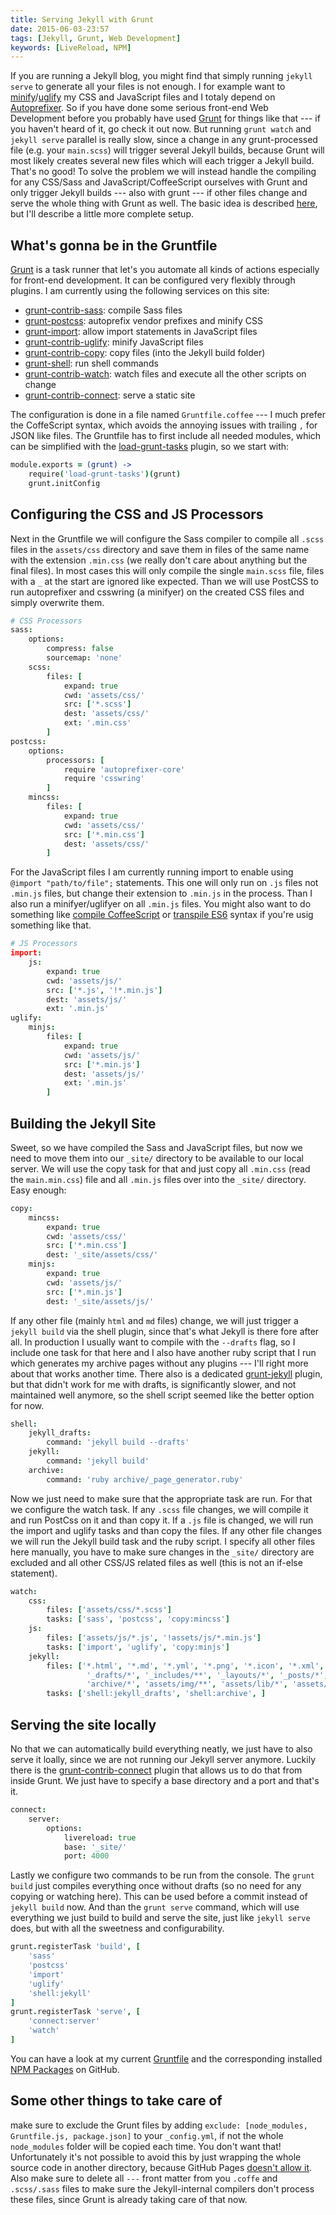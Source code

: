 ```yaml
---
title: Serving Jekyll with Grunt
date: 2015-06-03-23:57
tags: [Jekyll, Grunt, Web Development]
keywords: [LiveReload, NPM]
---
```


If you are running a Jekyll blog, you might find that simply running `jekyll serve` to generate all your files is not enough. I for example want to [minify](https://github.com/gruntjs/grunt-contrib-cssmin)/[uglify](https://github.com/gruntjs/grunt-contrib-uglify) my CSS and JavaScript files and I totaly depend on [Autoprefixer](https://github.com/postcss/autoprefixer). So if you have done some serious front-end Web Development before you probably have used [Grunt](http://gruntjs.com/) for things like that --- if you haven't heard of it, go check it out now. But running `grunt watch` and `jekyll serve` parallel is really slow, since a change in any grunt-processed file (e.g. your `main.scss`) will trigger several Jekyll builds, because Grunt will most likely creates several new files which will each trigger a Jekyll build. That's no good! To solve the problem we will instead handle the compiling for any CSS/Sass and JavaScript/CoffeeScript ourselves with Grunt and only trigger Jekyll builds --- also with grunt --- if other files change and serve the whole thing with Grunt as well. The basic idea is described [here](http://thanpol.as/jekyll/jekyll-and-livereload-flow/), but I'll describe a little more complete setup.

## What's gonna be in the Gruntfile

[Grunt](http://gruntjs.com/) is a task runner that let's you automate all kinds of actions especially for front-end development. It can be configured very flexibly through plugins. I am currently using the following services on this site:

- [grunt-contrib-sass](https://github.com/gruntjs/grunt-contrib-sass): compile Sass files
- [grunt-postcss](https://github.com/nDmitry/grunt-postcss): autoprefix vendor prefixes and minify CSS
- [grunt-import](https://github.com/marcinrosinski/grunt-import): allow import statements in JavaScript files
- [grunt-contrib-uglify](https://github.com/gruntjs/grunt-contrib-uglify): minify JavaScript files
- [grunt-contrib-copy](https://github.com/gruntjs/grunt-contrib-copy): copy files (into the Jekyll build folder)
- [grunt-shell](https://github.com/sindresorhus/grunt-shell): run shell commands
- [grunt-contrib-watch](https://github.com/gruntjs/grunt-contrib-watch): watch files and execute all the other scripts on change
- [grunt-contrib-connect](https://github.com/gruntjs/grunt-contrib-connect): serve a static site

The configuration is done in a file named `Gruntfile.coffee` --- I much prefer the CoffeScript syntax, which avoids the annoying issues with trailing `,` for JSON like files. The Gruntfile has to first include all needed modules, which can be simplified with the [load-grunt-tasks](https://github.com/sindresorhus/load-grunt-tasks) plugin, so we start with:

```coffee
module.exports = (grunt) ->
	require('load-grunt-tasks')(grunt)
	grunt.initConfig
```

## Configuring the CSS and JS Processors

Next in the Gruntfile we will configure the Sass compiler to compile all `.scss` files in the `assets/css` directory and save them in files of the same name with the extension `.min.css` (we really don't care about anything but the final files). In most cases this will only compile the single `main.scss` file, files with a `_` at the start are ignored like expected. Than we will use PostCSS to run autoprefixer and csswring (a minifyer) on the created CSS files and simply overwrite them.

```coffee
# CSS Processors
sass:
    options:
        compress: false
        sourcemap: 'none'
    scss:
        files: [
            expand: true
            cwd: 'assets/css/'
            src: ['*.scss']
            dest: 'assets/css/'
            ext: '.min.css'
        ]
postcss:
    options:
        processors: [
            require 'autoprefixer-core'
            require 'csswring'
        ]
    mincss:
        files: [
            expand: true
            cwd: 'assets/css/'
            src: ['*.min.css']
            dest: 'assets/css/'
        ]
```

For the JavaScript files I am currently running import to enable using `@import "path/to/file";` statements. This one will only run on `.js` files not `.min.js` files, but change their extension to `.min.js` in the process. Than I also run a minifyer/uglifyer on all `.min.js` files. You might also want to do something like [compile CoffeeScript](https://github.com/gruntjs/grunt-contrib-coffee) or [transpile ES6](https://github.com/aaronfrost/grunt-traceur) syntax if you're usig something like that.

```coffee
# JS Processors
import:
    js:
        expand: true
        cwd: 'assets/js/'
        src: ['*.js', '!*.min.js']
        dest: 'assets/js/'
        ext: '.min.js'
uglify:
    minjs:
        files: [
            expand: true
            cwd: 'assets/js/'
            src: ['*.min.js']
            dest: 'assets/js/'
            ext: '.min.js'
        ]
```

## Building the Jekyll Site

Sweet, so we have compiled the Sass and JavaScript files, but now we need to move them into our `_site/` directory to be available to our local server. We will use the copy task for that and just copy all `.min.css` (read the `main.min.css`) file and all `.min.js` files over into the `_site/` directory. Easy enough:


```coffee
copy:
    mincss:
        expand: true
        cwd: 'assets/css/'
        src: ['*.min.css']
        dest: '_site/assets/css/'
    minjs:
        expand: true
        cwd: 'assets/js/'
        src: ['*.min.js']
        dest: '_site/assets/js/'
```

If any other file (mainly `html` and `md` files) change, we will just trigger a `jekyll build` via the shell plugin, since that's what Jekyll is there fore after all. In production I usually want to compile with the `--drafts` flag, so I include one task for that here and I also have another ruby script that I run which generates my archive pages without any plugins --- I'll right more about that works another time. There also is a dedicated [grunt-jekyll](https://github.com/dannygarcia/grunt-jekyll) plugin, but that didn't work for me with drafts, is significantly slower, and not maintained well anymore, so the shell script seemed like the better option for now.

```coffee
shell:
    jekyll_drafts:
        command: 'jekyll build --drafts'
    jekyll:
        command: 'jekyll build'
    archive:
        command: 'ruby archive/_page_generator.ruby'
```

Now we just need to make sure that the appropriate task are run. For that we configure the watch task. If any `.scss` file changes, we will compile it and run PostCss on it and than copy it. If a `.js` file is changed, we will run the import and uglify tasks and than copy the files. If any other file changes we will run the Jekyll build task and the ruby script. I specify all other files here manually, you have to make sure changes in the `_site/` directory are excluded and all other CSS/JS related files as well (this is not an if-else statement).

```coffee
watch:
    css:
        files: ['assets/css/*.scss']
        tasks: ['sass', 'postcss', 'copy:mincss']
    js:
        files: ['assets/js/*.js', '!assets/js/*.min.js']
        tasks: ['import', 'uglify', 'copy:minjs']
    jekyll:
        files: ['*.html', '*.md', '*.yml', '*.png', '*.icon', '*.xml',
                 '_drafts/*', '_includes/**', '_layouts/*', '_posts/*',
                 'archive/*', 'assets/img/**', 'assets/lib/*', 'assets/svg/*']
        tasks: ['shell:jekyll_drafts', 'shell:archive', ]
```

## Serving the site locally

No that we can automatically build everything neatly, we just have to also serve it loally, since we are not running our Jekyll server anymore. Luckily there is the [grunt-contrib-connect](https://github.com/gruntjs/grunt-contrib-connect) plugin that allows us to do that from inside Grunt. We just have to specify a base directory and a port and that's it.

```coffee
connect:
    server:
        options:
            livereload: true
            base: '_site/'
            port: 4000
```

Lastly we configure two commands to be run from the console. The `grunt build` just compiles everything once without drafts (so no need for any copying or watching here). This can be used before a commit instead of `jekyll build` now. And than the `grunt serve` command, which will use everything we just build to build and serve the site, just like `jekyll serve` does, but with all the sweetness and configurability.

```coffee
grunt.registerTask 'build', [
    'sass'
    'postcss'
    'import'
    'uglify'
    'shell:jekyll'
]
grunt.registerTask 'serve', [
    'connect:server'
    'watch'
]
```

You can have a look at my current [Gruntfile](https://github.com/MrLoh/MrLoh.github.io/blob/master/Gruntfile.js) and the corresponding installed [NPM Packages](https://github.com/MrLoh/MrLoh.github.io/blob/master/package.json) on GitHub.

## Some other things to take care of

make sure to exclude the Grunt files by adding `exclude: [node_modules, Gruntfile.js, package.json]` to your `_config.yml`, if not the whole `node_modules` folder will be copied each time. You don't want that! Unfortunately it's not possible to avoid this by just wrapping the whole source code in another directory, because GitHub Pages [doesn't allow it](https://help.github.com/articles/using-jekyll-with-pages/#configuring-jekyll). Also make sure to delete all `---` front matter from you `.coffe` and `.scss/.sass` files to make sure the Jekyll-internal compilers don't process these files, since Grunt is already taking care of that now.
